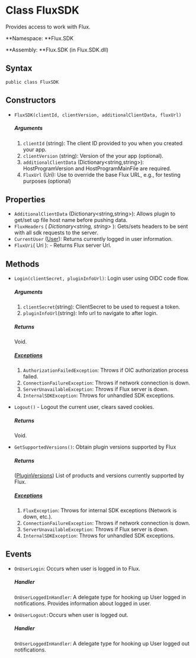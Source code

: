# Class FluxSDK

Provides access to work with Flux.

**Namespace: **Flux.SDK

**Assembly: **Flux.SDK \(in Flux.SDK.dll\)

## Syntax

`public class FluxSDK`

## Constructors

* `FluxSDK(clientId, clientVersion, additionalClientData, fluxUrl)`

  ##### Arguments

  1. `clientId` \(string\): The client ID provided to you when you created your app.
  2. `clientVersion` \(string\): Version of the your app \(optional\).
  3. `additionalClientData` \(Dictionary&lt;string,string&gt;\): HostProgramVersion and HostProgramMainFile are required.
  4. `FluxUrl` \(Uri\): Use to override the base Flux URL, e.g., for testing purposes (optional)



## Properties

* `AdditionalClientData` \(Dictionary&lt;string,string&gt;\): Allows plugin to get\/set up file host name before pushing data.
* `FluxHeaders` \( _Dictionary&lt;string, string&gt;_ \):   Gets\/sets headers to be sent with all sdk requests to the server.
* `CurrentUser` \([User](../Flux.SDK/Types/User.md)\): Returns currently logged in user information.
* `FluxUri`\( Uri \): - Returns Flux server Url.

## Methods

* `Login(clientSecret, pluginInfoUrl)`: Login user using OIDC code flow.

  ##### Arguments

  1. `clientSecret`\(string\): ClientSecret to be used to request a token.
  2. `pluginInfoUrl`\(string\): Info url to navigate to after login.

  ##### Returns

  Void.

  ##### [Exceptions](./Exceptions.md)

  1. `AuthorizationFailedException`: Throws if OIC authorization process failed.
  2. `ConnectionFailureException`: Throws if network connection is down.
  3. `ServerUnavailableException`: Throws if Flux server is down.
  4. `InternalSDKException`: Throws for unhandled SDK exceptions.


* `Logout()` - Logout the current user, clears saved cookies.

  ##### Returns

  Void.

* `GetSupportedVersions()`: Obtain plugin versions supported by Flux

  ##### Returns

  \([PluginVersions](./Types/SupportedVersions.md)\) List of products and versions currently supported by Flux.

  ##### [Exceptions](./Exceptions.md)

  1. `FluxException`: Throws for internal SDK exceptions \(Network is down, etc.\).
  2. `ConnectionFailureException`: Throws if network connection is down.
  3. `ServerUnavailableException`: Throws if Flux server is down.
  4. `InternalSDKException`: Throws for unhandled SDK exceptions.


## Events

* `OnUserLogin`: Occurs when user is logged in to Flux.

  ##### Handler

  `OnUserLoggedInHandler`: A delegate type for hooking up User logged in notifications. Provides information about logged in user.

* `OnUserLogout:`Occurs when user is logged out.

  ##### Handler

  `OnUserLoggedInHandler`: A delegate type for hooking up User logged out notifications.


